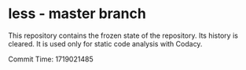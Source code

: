 # less - master branch

This repository contains the frozen state of the repository.
Its history is cleared. It is used only for static code
analysis with Codacy.

Commit Time: 1719021485